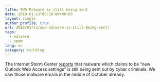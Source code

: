 ```yaml
---
title: OWA-Malware is still being sent
date: 2010-01-13T00:10:00+00:00
layout: single
author_profile: true
url: 2010/01/13/owa-malware-is-still-being-sent/
tags:
  - malware
  - spam
lang: en
category: techblog
---
```

The Internet Storm Center [reports](http://isc.sans.org/diary.html?storyid=7918) that malware which claims to be “new Outlook Web Access settings” is still being sent out by cyber criminals. We saw those malware emails in the middle of October already.